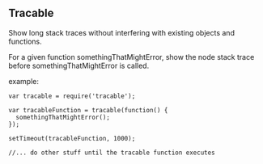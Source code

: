 ## Tracable

Show long stack traces without interfering with existing objects and
functions.

For a given function somethingThatMightError, show the node stack
trace before somethingThatMightError is called.

example:
```
var tracable = require('tracable');

var tracableFunction = tracable(function() {
  somethingThatMightError();
});

setTimeout(tracableFunction, 1000);

//... do other stuff until the tracable function executes
```
